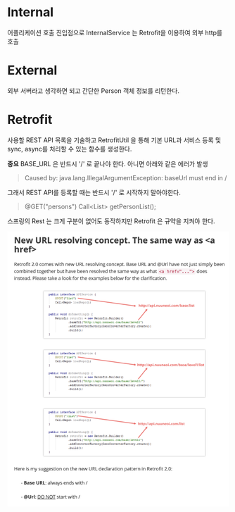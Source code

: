 # Internal
어플리케이션 호출 진입점으로 InternalService 는 Retrofit을 이용하여 외부 http를 호출  

# External
외부 서버라고 생각하면 되고 간단한 Person 객체 정보를 리턴한다.

# Retrofit
사용할 REST API 목록을 기술하고 RetrofitUtil 을 통해 기본 URL과 서비스 등록 및 sync, async를 처리할 수 있는 함수를 생성한다.  

**중요**
BASE_URL 은 반드시 '/' 로 끝나야 한다. 아니면 아래와 같은 에러가 발생
> Caused by: java.lang.IllegalArgumentException: baseUrl must end in /

그래서 REST API를 등록할 때는 반드시 '/' 로 시작하지 말아야한다.
> @GET("persons")
> Call<List<Person>> getPersonList();

스프링의 Rest 는 크게 구분이 없어도 동작하지만 Retrofit 은 규약을 지켜야 한다.

![](img/retrofit.png)